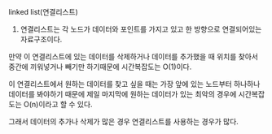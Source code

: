 
linked list(연결리스트)

1. 연결리스트는 각 노드가 데이터와 포인트를 가지고 있고 한 방향으로 연결되어있는 자료구조이다.

만약 이 연결리스트에 있는 데이터를 삭제하거나 데이터를 추가했을 때 위치를 찾아서 중간에 끼워넣거나 빼기만 하기때문에 시간복잡도는 O(1)이다.

이 연결리스트에서 원하는 데이터를 찾고 싶을 때는 가장 앞에 있는 노드부터 하나하나 데이터를 봐야하기 때문에 제일 마지막에 원하는 데이터가 있는 최악의 경우에 시간복잡도는 O(n)이라고 할 수 있다.

그래서 데이터의 추가나 삭제가 많은 경우 연결리스트를 사용하는 경우가 많다.
